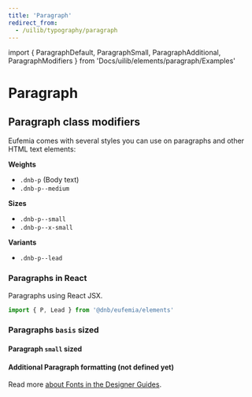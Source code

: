```yaml
---
title: 'Paragraph'
redirect_from:
  - /uilib/typography/paragraph
---
```


import { ParagraphDefault, ParagraphSmall, ParagraphAdditional, ParagraphModifiers } from 'Docs/uilib/elements/paragraph/Examples'

# Paragraph

## Paragraph class modifiers

Eufemia comes with several styles you can use on paragraphs and other HTML text elements:

**Weights**

- `.dnb-p` (Body text)
- `.dnb-p--medium`
<!-- - `.dnb-p--bold` (Currently not supported by DNB UX) -->

**Sizes**

- `.dnb-p--small`
- `.dnb-p--x-small`

**Variants**

- `.dnb-p--lead`

### Paragraphs in React

Paragraphs using React JSX.

```jsx
import { P, Lead } from '@dnb/eufemia/elements'
```

<ParagraphModifiers />

### Paragraphs `basis` sized

<ParagraphDefault />

#### Paragraph `small` sized

<ParagraphSmall />

#### Additional Paragraph formatting (not defined yet)

<ParagraphAdditional />

Read more [about Fonts in the Designer Guides](/quickguide-designer/fonts/).
